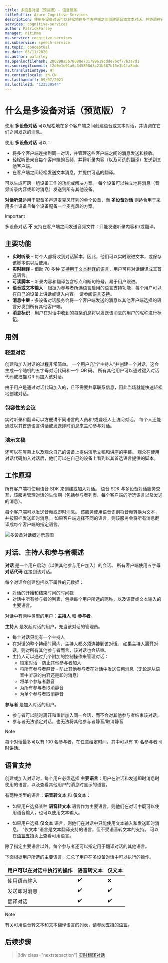 ```yaml
---
title: 多设备对话（预览版）- 语音服务
titleSuffix: Azure Cognitive Services
description: 使用多设备对话可以轻松地在多个客户端之间创建语音或文本对话，并协调在它们之间发送的消息。
services: cognitive-services
author: PatrickFarley
manager: nitinme
ms.service: cognitive-services
ms.subservice: speech-service
ms.topic: conceptual
ms.date: 03/11/2020
ms.author: pafarley
ms.openlocfilehash: 200298a5b78080e731799619cdde7bcf77b3a7d1
ms.sourcegitcommit: f2d0e1e91a6c345858d3c21b387b15e3b1fa8b4c
ms.translationtype: HT
ms.contentlocale: zh-CN
ms.lasthandoff: 09/07/2021
ms.locfileid: "123539544"
---
```

# <a name="what-is-multi-device-conversation-preview"></a>什么是多设备对话（预览版）？

使用 **多设备对话** 可以轻松地在多个客户端之间创建语音或文本对话，并协调在它们之间发送的消息。

使用 **多设备对话** 可以：

- 将多个客户端连接到同一对话，并管理这些客户端之间的消息发送和接收。
- 轻松听录来自每个客户端的音频，并将听录内容（以及可选的翻译）发送到其他客户端。
- 在客户端之间轻松发送文本消息，并提供可选的翻译。

可以生成可跨一组设备工作的功能或解决方案。 每个设备可以独立地将消息（音频听录内容或即时消息）发送到所有其他设备。

[**对话听录**](conversation-transcription.md)适用于配备多声道麦克风阵列的单个设备，而 **多设备对话** 则适合用于采用多个设备且每个设备配备一个麦克风的方案。

>[!IMPORTANT]
> 多设备对话 **不** 支持在客户端之间发送音频文件：只能发送听录内容和/或翻译。

## <a name="key-features"></a>主要功能

- **实时听录** – 每个人都将收到对话脚本，因此，他们可以实时跟进文本，或保存该脚本供以后使用。
- **实时翻译** – 借助 70 多种 [支持用于文本翻译的语言](language-support.md#text-languages)，用户可将对话翻译成其首选语言。
- **可读脚本** – 听录内容和翻译包含标点和断句符号，易于用户跟进。
- **语音或文本输入** – 根据为参与者所选语言启用的语言支持功能，每个用户可以在自己的设备上讲话或键入内容。 请参阅[语言支持](language-support.md#speech-to-text)。
- **消息中继** - 多设备对话服务会将一个客户端发送的消息以其他客户端选择的语言分发到所有其他客户端。
- **消息标识** – 用户在对话中收到的每条消息将以发送该消息的用户的昵称进行标记。

## <a name="use-cases"></a>用例

### <a name="lightweight-conversations"></a>轻型对话

创建和加入对话的过程非常简单。 一个用户充当“主持人”并创建一个对话，这会生成一个随机的五字母对话代码和一个 QR 码。 所有其他用户可以通过键入对话代码或扫描 QR 码加入该对话。 

由于用户是通过对话代码加入的，且不需要共享联系信息，因此当场就能快速轻松地创建对话。

### <a name="inclusive-meetings"></a>包容性的会议

实时听录和翻译可以方便讲不同语言的人员和/或聋哑人士访问对话。 每个人还能通过以其首选语言讲话或发送即时消息来主动参与对话。

### <a name="presentations"></a>演示文稿

还可以在屏幕上以及观众自己的设备上提供演示文稿和讲座的字幕。 观众在使用对话代码加入对话后，他们可以在自己的设备上看到以其首选语言提供的脚本。

## <a name="how-it-works"></a>工作原理

所有客户端将使用语音 SDK 来创建或加入对话。 语音 SDK 与多设备对话服务交互，该服务管理对话的生命期（包括参与者列表、每个客户端的所选语言以及发送的消息）。  

每个客户端可以发送音频或即时消息。 该服务使用语音识别将音频转换为文本，并按原样发送即时消息。 如果客户端选择不同的语言，则该服务会将所有消息翻译成每个客户端的指定语言。

![多设备对话概述示意图](media/scenarios/multi-device-conversation.png)

## <a name="overview-of-conversation-host-and-participant"></a>对话、主持人和参与者概述

**对话** 是一个用户启动（以供其他参与用户加入）的会话。 所有客户端使用五字母 **对话代码** 连接到该对话。

每个对话会创建包括以下属性的元数据：
-    对话的开始和结束时间的时间戳
-    对话中所有参与者的列表，包括每个用户所选的昵称，以及语音或文本输入的主要语言。


对话中有两种类型的用户：**主持人** 和 **参与者**。

**主持人** 是发起对话的用户，充当该对话的管理员。
- 每个对话只能有一个主持人
- 在对话的整个持续时间内，主持人都必须连接到该对话。 如果主持人离开对话，则对所有其他参与者而言，该对话也会结束。
- 主持人可以通过几个附加的控制操作来管理对话： 
    - 锁定对话 - 防止其他参与者加入
    - 将所有参与者静音 - 防止其他参与者在对话中发送任何消息（无论是从语音中听录的内容还是即时消息）
    - 将单个参与者静音
    - 为所有参与者取消静音
    - 为单个参与者取消静音

**参与者** 是加入对话的用户。
- 参与者可以随时离开和重新加入同一会话，而不会对其他参与者结束该对话。
- 参与者无法锁定对话，也无法将其他参与者静音/取消静音

> [!NOTE]
> 每个对话最多可以有 100 名参与者，在任意给定时间，其中可以有 10 名参与者同时讲话。

## <a name="language-support"></a>语言支持

创建或加入对话时，每个用户必须选择 **主要语言**：用户在讲话和发送即时消息时使用的语言，以及查看其他用户的消息时显示的语言。

有两种类型的语言：**语音转文本** 和 **仅文本**：
- 如果用户选择某种 **语音转文本** 语言作为主要语言，则他们在对话中既可以使用语音输入，也可以使用文本输入。

- 如果用户选择 **仅文本** 语言，则他们在对话中只能使用文本输入和发送即时消息。 “仅文本”语言是文本翻译支持的语言，但不受语音转文本的支持。 可以在[语言支持](./language-support.md)页上查看可用语言。

除了指定主要语言以外，每个参与者还可以指定用于翻译对话的其他语言。

下面根据用户所选的主要语言，汇总了用户在多设备对话中可以执行的操作。


| 用户可以在对话中执行的操作 | 语音转文本 | 仅文本 |
|-----------------------------------|----------------|------|
| 使用语音输入 | ✔️ | ❌ |
| 发送即时消息 | ✔️ | ✔️ |
| 翻译对话 | ✔️ | ✔️ |

> [!NOTE]
> 有关可用语音转文本和文本翻译语言的列表，请参阅[支持的语言](./language-support.md)。



## <a name="next-steps"></a>后续步骤

> [!div class="nextstepaction"]
> [实时翻译对话](quickstarts/multi-device-conversation.md)